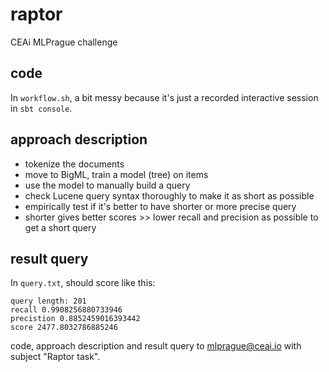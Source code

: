 # raptor
CEAi MLPrague challenge

## code
In `workflow.sh`, a bit messy because it's just a recorded interactive session in `sbt console`.

## approach description

  - tokenize the documents
  - move to BigML, train a model (tree) on items
  - use the model to manually build a query
  - check Lucene query syntax thoroughly to make it as short as possible
  - empirically test if it's better to have shorter or more precise query
  - shorter gives better scores >> lower recall and precision as possible to get a short query

## result query
In `query.txt`, should score like this:

    query length: 201
    recall 0.9908256880733946
    precistion 0.8852459016393442
    score 2477.8032786885246



code, approach description and result query to mlprague@ceai.io with subject "Raptor task".
